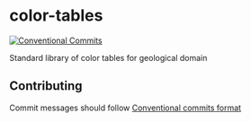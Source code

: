 # color-tables

[![Conventional Commits](https://img.shields.io/badge/Conventional%20Commits-1.0.0-yellow.svg)](https://conventionalcommits.org)

Standard library of color tables for geological domain

## Contributing
Commit messages should follow [Conventional commits format](https://www.conventionalcommits.org/en/v1.0.0/)
